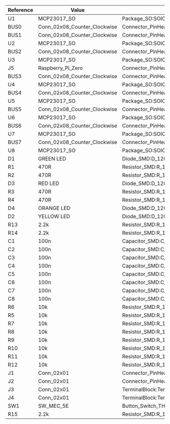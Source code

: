 | Reference | Value                        | Footprint                                                  | Datasheet                                                                                                |
| --------- | ---------------------------- | ---------------------------------------------------------- | -------------------------------------------------------------------------------------------------------- |
| U1        | MCP23017_SO                  | Package_SO:SOIC-28W_7.5x17.9mm_P1.27mm                     | http://ww1.microchip.com/downloads/en/DeviceDoc/20001952C.pdf                                            |
| BUS0      | Conn_02x08_Counter_Clockwise | Connector_PinHeader_2.54mm:PinHeader_2x08_P2.54mm_Vertical | ~                                                                                                        |
| BUS1      | Conn_02x08_Counter_Clockwise | Connector_PinHeader_2.54mm:PinHeader_2x08_P2.54mm_Vertical | ~                                                                                                        |
| U2        | MCP23017_SO                  | Package_SO:SOIC-28W_7.5x17.9mm_P1.27mm                     | http://ww1.microchip.com/downloads/en/DeviceDoc/20001952C.pdf                                            |
| BUS2      | Conn_02x08_Counter_Clockwise | Connector_PinHeader_2.54mm:PinHeader_2x08_P2.54mm_Vertical | ~                                                                                                        |
| U3        | MCP23017_SO                  | Package_SO:SOIC-28W_7.5x17.9mm_P1.27mm                     | http://ww1.microchip.com/downloads/en/DeviceDoc/20001952C.pdf                                            |
| J5        | Raspberry_Pi_Zero            | Connector_PinHeader_2.54mm:PinHeader_2x20_P2.54mm_Vertical | https://www.raspberrypi.org/documentation/hardware/raspberrypi/schematics/rpi_SCH_3bplus_1p0_reduced.pdf |
| BUS3      | Conn_02x08_Counter_Clockwise | Connector_PinHeader_2.54mm:PinHeader_2x08_P2.54mm_Vertical | ~                                                                                                        |
| U4        | MCP23017_SO                  | Package_SO:SOIC-28W_7.5x17.9mm_P1.27mm                     | http://ww1.microchip.com/downloads/en/DeviceDoc/20001952C.pdf                                            |
| BUS4      | Conn_02x08_Counter_Clockwise | Connector_PinHeader_2.54mm:PinHeader_2x08_P2.54mm_Vertical | ~                                                                                                        |
| U5        | MCP23017_SO                  | Package_SO:SOIC-28W_7.5x17.9mm_P1.27mm                     | http://ww1.microchip.com/downloads/en/DeviceDoc/20001952C.pdf                                            |
| BUS5      | Conn_02x08_Counter_Clockwise | Connector_PinHeader_2.54mm:PinHeader_2x08_P2.54mm_Vertical | ~                                                                                                        |
| U6        | MCP23017_SO                  | Package_SO:SOIC-28W_7.5x17.9mm_P1.27mm                     | http://ww1.microchip.com/downloads/en/DeviceDoc/20001952C.pdf                                            |
| BUS6      | Conn_02x08_Counter_Clockwise | Connector_PinHeader_2.54mm:PinHeader_2x08_P2.54mm_Vertical | ~                                                                                                        |
| U7        | MCP23017_SO                  | Package_SO:SOIC-28W_7.5x17.9mm_P1.27mm                     | http://ww1.microchip.com/downloads/en/DeviceDoc/20001952C.pdf                                            |
| BUS7      | Conn_02x08_Counter_Clockwise | Connector_PinHeader_2.54mm:PinHeader_2x08_P2.54mm_Vertical | ~                                                                                                        |
| U8        | MCP23017_SO                  | Package_SO:SOIC-28W_7.5x17.9mm_P1.27mm                     | http://ww1.microchip.com/downloads/en/DeviceDoc/20001952C.pdf                                            |
| D1        | GREEN LED                    | Diode_SMD:D_1206_3216Metric_Pad1.42x1.75mm_HandSolder      | ~                                                                                                        |
| R1        | 470R                         | Resistor_SMD:R_1206_3216Metric_Pad1.30x1.75mm_HandSolder   | ~                                                                                                        |
| R2        | 470R                         | Resistor_SMD:R_1206_3216Metric_Pad1.30x1.75mm_HandSolder   | ~                                                                                                        |
| D3        | RED LED                      | Diode_SMD:D_1206_3216Metric_Pad1.42x1.75mm_HandSolder      | ~                                                                                                        |
| R3        | 470R                         | Resistor_SMD:R_1206_3216Metric_Pad1.30x1.75mm_HandSolder   | ~                                                                                                        |
| R4        | 470R                         | Resistor_SMD:R_1206_3216Metric_Pad1.30x1.75mm_HandSolder   | ~                                                                                                        |
| D4        | ORANGE LED                   | Diode_SMD:D_1206_3216Metric_Pad1.42x1.75mm_HandSolder      | ~                                                                                                        |
| D2        | YELLOW LED                   | Diode_SMD:D_1206_3216Metric_Pad1.42x1.75mm_HandSolder      | ~                                                                                                        |
| R13       | 2.2k                         | Resistor_SMD:R_1206_3216Metric_Pad1.30x1.75mm_HandSolder   | ~                                                                                                        |
| R14       | 2.2k                         | Resistor_SMD:R_1206_3216Metric_Pad1.30x1.75mm_HandSolder   | ~                                                                                                        |
| C1        | 100n                         | Capacitor_SMD:C_1206_3216Metric_Pad1.33x1.80mm_HandSolder  | ~                                                                                                        |
| C2        | 100n                         | Capacitor_SMD:C_1206_3216Metric_Pad1.33x1.80mm_HandSolder  | ~                                                                                                        |
| C3        | 100n                         | Capacitor_SMD:C_1206_3216Metric_Pad1.33x1.80mm_HandSolder  | ~                                                                                                        |
| C4        | 100n                         | Capacitor_SMD:C_1206_3216Metric_Pad1.33x1.80mm_HandSolder  | ~                                                                                                        |
| C5        | 100n                         | Capacitor_SMD:C_1206_3216Metric_Pad1.33x1.80mm_HandSolder  | ~                                                                                                        |
| C6        | 100n                         | Capacitor_SMD:C_1206_3216Metric_Pad1.33x1.80mm_HandSolder  | ~                                                                                                        |
| C7        | 100n                         | Capacitor_SMD:C_1206_3216Metric_Pad1.33x1.80mm_HandSolder  | ~                                                                                                        |
| C8        | 100n                         | Capacitor_SMD:C_1206_3216Metric_Pad1.33x1.80mm_HandSolder  | ~                                                                                                        |
| R6        | 10k                          | Resistor_SMD:R_1206_3216Metric_Pad1.30x1.75mm_HandSolder   | ~                                                                                                        |
| R5        | 10k                          | Resistor_SMD:R_1206_3216Metric_Pad1.30x1.75mm_HandSolder   | ~                                                                                                        |
| R7        | 10k                          | Resistor_SMD:R_1206_3216Metric_Pad1.30x1.75mm_HandSolder   | ~                                                                                                        |
| R8        | 10k                          | Resistor_SMD:R_1206_3216Metric_Pad1.30x1.75mm_HandSolder   | ~                                                                                                        |
| R9        | 10k                          | Resistor_SMD:R_1206_3216Metric_Pad1.30x1.75mm_HandSolder   | ~                                                                                                        |
| R10       | 10k                          | Resistor_SMD:R_1206_3216Metric_Pad1.30x1.75mm_HandSolder   | ~                                                                                                        |
| R11       | 10k                          | Resistor_SMD:R_1206_3216Metric_Pad1.30x1.75mm_HandSolder   | ~                                                                                                        |
| R12       | 10k                          | Resistor_SMD:R_1206_3216Metric_Pad1.30x1.75mm_HandSolder   | ~                                                                                                        |
| J1        | Conn_02x01                   | Connector_PinHeader_2.54mm:PinHeader_1x02_P2.54mm_Vertical | ~                                                                                                        |
| J2        | Conn_02x01                   | Connector_PinHeader_2.54mm:PinHeader_1x02_P2.54mm_Vertical | ~                                                                                                        |
| J3        | Conn_02x01                   | TerminalBlock:TerminalBlock_bornier-2_P5.08mm              | ~                                                                                                        |
| J4        | Conn_02x01                   | TerminalBlock:TerminalBlock_bornier-2_P5.08mm              | ~                                                                                                        |
| SW1       | SW_MEC_5E                    | Button_Switch_THT:SW_Tactile_Straight_KSL0Axx1LFTR         | http://www.apem.com/int/index.php?controller=attachment&id_attachment=1371                               |
| R15       | 2.2k                         | Resistor_SMD:R_1206_3216Metric_Pad1.30x1.75mm_HandSolder   | ~                                                                                                        |
